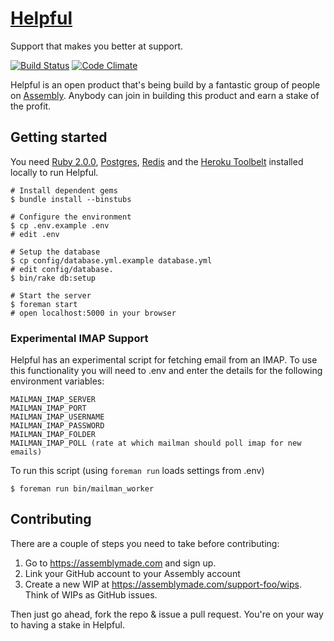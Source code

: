 # [Helpful](http://helpful.io)
Support that makes you better at support.

[![Build Status](https://travis-ci.org/support-foo/web.png?branch=master)](https://travis-ci.org/support-foo/web)
[![Code Climate](https://codeclimate.com/github/support-foo/web.png)](https://codeclimate.com/github/support-foo/web)

Helpful is an open product that's being build by a fantastic group of people on [Assembly](https://assemblymade.com/support-foo). Anybody can join in building this product and earn a stake of the profit.


## Getting started

You need [Ruby 2.0.0](https://www.ruby-lang.org), [Postgres](http://www.postgresql.org), [Redis](http://redis.io) and the [Heroku Toolbelt](https://toolbelt.heroku.com) installed locally to run Helpful. 
  
    # Install dependent gems
    $ bundle install --binstubs
    
    # Configure the environment
    $ cp .env.example .env
    # edit .env
    
    # Setup the database
    $ cp config/database.yml.example database.yml
    # edit config/database.
    $ bin/rake db:setup
    
    # Start the server
    $ foreman start
    # open localhost:5000 in your browser

### Experimental IMAP Support

Helpful has an experimental script for fetching email from an IMAP. To use this functionality you will need to .env and enter the details for the following environment variables:

    MAILMAN_IMAP_SERVER
    MAILMAN_IMAP_PORT
    MAILMAN_IMAP_USERNAME
    MAILMAN_IMAP_PASSWORD
    MAILMAN_IMAP_FOLDER
    MAILMAN_IMAP_POLL (rate at which mailman should poll imap for new emails)

To run this script (using `foreman run` loads settings from .env)

    $ foreman run bin/mailman_worker


## Contributing

There are a couple of steps you need to take before contributing:

1. Go to https://assemblymade.com and sign up.
2. Link your GitHub account to your Assembly account
3. Create a new WIP at https://assemblymade.com/support-foo/wips. Think of WIPs as GitHub issues.

Then just go ahead, fork the repo & issue a pull request. You're on your way to having a stake in Helpful.
